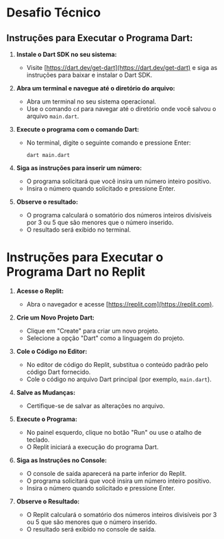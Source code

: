 # Desafio Técnico

## Instruções para Executar o Programa Dart:

1. **Instale o Dart SDK no seu sistema:**
   - Visite [https://dart.dev/get-dart](https://dart.dev/get-dart) e siga as instruções para baixar e instalar o Dart SDK.

2. **Abra um terminal e navegue até o diretório do arquivo:**
   - Abra um terminal no seu sistema operacional.
   - Use o comando `cd` para navegar até o diretório onde você salvou o arquivo `main.dart`.

3. **Execute o programa com o comando Dart:**
   - No terminal, digite o seguinte comando e pressione Enter:
     ```
     dart main.dart
     ```
4. **Siga as instruções para inserir um número:**
   - O programa solicitará que você insira um número inteiro positivo.
   - Insira o número quando solicitado e pressione Enter.

5. **Observe o resultado:**
   - O programa calculará o somatório dos números inteiros divisíveis por 3 ou 5 que são menores que o número inserido.
   - O resultado será exibido no terminal.


# Instruções para Executar o Programa Dart no Replit

1. **Acesse o Replit:**
   - Abra o navegador e acesse [https://replit.com](https://replit.com).

2. **Crie um Novo Projeto Dart:**
   - Clique em "Create" para criar um novo projeto.
   - Selecione a opção "Dart" como a linguagem do projeto.

3. **Cole o Código no Editor:**
   - No editor de código do Replit, substitua o conteúdo padrão pelo código Dart fornecido.
   - Cole o código no arquivo Dart principal (por exemplo, `main.dart`).

4. **Salve as Mudanças:**
   - Certifique-se de salvar as alterações no arquivo.

5. **Execute o Programa:**
   - No painel esquerdo, clique no botão "Run" ou use o atalho de teclado.
   - O Replit iniciará a execução do programa Dart.

6. **Siga as Instruções no Console:**
   - O console de saída aparecerá na parte inferior do Replit.
   - O programa solicitará que você insira um número inteiro positivo.
   - Insira o número quando solicitado e pressione Enter.

7. **Observe o Resultado:**
   - O Replit calculará o somatório dos números inteiros divisíveis por 3 ou 5 que são menores que o número inserido.
   - O resultado será exibido no console de saída.


